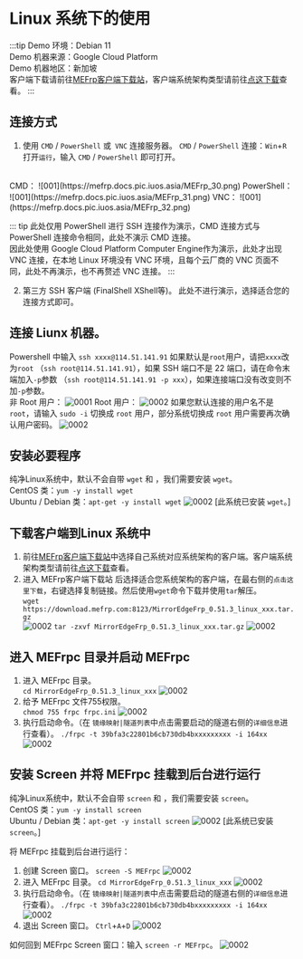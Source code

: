 # Linux 系统下的使用
:::tip
Demo 环境：Debian 11 <br>
Demo 机器来源：Google Cloud Platform <br>
Demo 机器地区：新加坡 <br>
客户端下载请前往[MEFrp客户端下载站](https://www.mefrp.com/console/download)，客户端系统架构类型请前往[点这下载](https://docs.mefrp.com/manual/mefrp.html)查看。
:::

## 连接方式
1. 使用 `CMD` / `PowerShell` 或` VNC` 连接服务器。
`CMD` / `PowerShell` 连接：`Win`+`R`打开`运行`，输入 `CMD` / `PowerShell` 即可打开。
<br>
CMD：
![001](https://mefrp.docs.pic.iuos.asia/MEFrp_30.png)
PowerShell：
![001](https://mefrp.docs.pic.iuos.asia/MEFrp_31.png)
VNC：
![001](https://mefrp.docs.pic.iuos.asia/MEFrp_32.png)

::: tip
此处仅用 PowerShell 进行 SSH 连接作为演示，CMD 连接方式与 PowerShell 连接命令相同，此处不演示 CMD 连接。<br>
因此处使用 Google Cloud Platform Computer Engine作为演示，此处才出现 VNC 连接，在本地 Linux 环境没有 VNC 环境，且每个云厂商的 VNC 页面不同，此处不再演示，也不再赘述 VNC 连接。
:::

2. 第三方 SSH 客户端 (FinalShell XShell等)。
此处不进行演示，选择适合您的连接方式即可。

## 连接 Liunx 机器。
Powershell 中输入 `ssh xxxx@114.51.141.91` 如果默认是`root`用户，请把`xxxx`改为`root` （`ssh root@114.51.141.91`），如果 SSH 端口不是 22 端口，请在命令末端加入`-p`参数 （`ssh root@114.51.141.91 -p xxx`），如果连接端口没有改变则不加`-p`参数。<br>
非 Root 用户：
![0001](https://mefrp.docs.pic.iuos.asia/MEFrp_33.png)
Root 用户：
![0002](https://mefrp.docs.pic.iuos.asia/MEFrp_34.png)
如果您默认连接的用户名不是`root`，请输入 `sudo -i` 切换成 `root` 用户，部分系统切换成 `root` 用户需要再次确认用户密码。
![0002](https://mefrp.docs.pic.iuos.asia/MEFrp_35.png)

## 安装必要程序
纯净Linux系统中，默认不会自带 `wget` 和 ，我们需要安装 `wget`。<br>
CentOS 类：`yum -y install wget` <br>
Ubuntu / Debian 类：`apt-get -y install wget`
![0002](https://mefrp.docs.pic.iuos.asia/MEFrp_36.png)
[此系统已安装 `wget`。]

## 下载客户端到Linux 系统中
1. 前往[MEFrp客户端下载站](https://www.mefrp.com/console/download)中选择自己系统对应系统架构的客户端。客户端系统架构类型请前往[点这下载](https://docs.mefrp.com/manual/mefrp.html)查看。
2. 进入 MEFrp客户端下载站 后选择适合您系统架构的客户端，在最右侧的`点击这里下载`，右键选择复制链接。然后使用`wget`命令下载并使用`tar`解压。<br>
   `wget https://download.mefrp.com:8123/MirrorEdgeFrp_0.51.3_linux_xxx.tar.gz`<br>
   ![0002](https://mefrp.docs.pic.iuos.asia/MEFrp_41.png)
    `tar -zxvf MirrorEdgeFrp_0.51.3_linux_xxx.tar.gz`
   ![0002](https://mefrp.docs.pic.iuos.asia/MEFrp_42.png)

## 进入 MEFrpc 目录并启动 MEFrpc
1. 进入 MEFrpc 目录。 <br> `cd MirrorEdgeFrp_0.51.3_linux_xxx` ![0002](https://mefrp.docs.pic.iuos.asia/MEFrp_43.png)
2. 给予 MEFrpc 文件755权限。 <br> `chmod 755 frpc frpc.ini` ![0002](https://mefrp.docs.pic.iuos.asia/MEFrp_44.png)
3. 执行启动命令。（在 `镜缘映射|隧道列表`中点击需要启动的隧道右侧的`详细信息`进行查看）。 `./frpc -t 39bfa3c22801b6cb730db4bxxxxxxxxx -i 164xx` ![0002](https://mefrp.docs.pic.iuos.asia/MEFrp_45.png)

## 安装 Screen 并将 MEFrpc 挂载到后台进行运行
纯净Linux系统中，默认不会自带 `screen` 和 ，我们需要安装 `screen`。<br>
CentOS 类：`yum -y install screen` <br>
Ubuntu / Debian 类：`apt-get -y install screen`
![0002](https://mefrp.docs.pic.iuos.asia/MEFrp_46.png)
[此系统已安装 `screen`。] <br>

将 MEFrpc 挂载到后台进行运行：
1. 创建 Screen 窗口。 `screen -S MEFrpc` ![0002](https://mefrp.docs.pic.iuos.asia/MEFrp_47.png)
2. 进入 MEFrpc 目录。 `cd MirrorEdgeFrp_0.51.3_linux_xxx` ![0002](https://mefrp.docs.pic.iuos.asia/MEFrp_43.png)
3. 执行启动命令。（在 `镜缘映射|隧道列表`中点击需要启动的隧道右侧的`详细信息`进行查看）。 `./frpc -t 39bfa3c22801b6cb730db4bxxxxxxxxx -i 164xx` ![0002](https://mefrp.docs.pic.iuos.asia/MEFrp_45.png)
4. 退出 Screen 窗口。 `Ctrl`+`A`+`D` ![0002](https://mefrp.docs.pic.iuos.asia/MEFrp_48.png)

如何回到 MEFrpc Screen 窗口：输入 `screen -r MEFrpc`。 ![0002](https://mefrp.docs.pic.iuos.asia/MEFrp_49.png)







